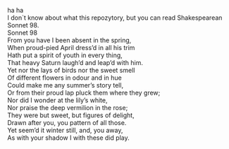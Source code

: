 ha ha <br>
I don`t know about what this repozytory, but you can read Shakespearean Sonnet 98. 
<br>
Sonnet 98 <br>
 From you have I been absent in the spring, <br>
When proud-pied April dress’d in all his trim<br>
Hath put a spirit of youth in every thing,<br>
That heavy Saturn laugh’d and leap’d with him.<br>
Yet nor the lays of birds nor the sweet smell<br>
Of different flowers in odour and in hue<br>
Could make me any summer’s story tell,<br>
Or from their proud lap pluck them where they grew;<br>
Nor did I wonder at the lily’s white,<br>
Nor praise the deep vermilion in the rose;<br>
They were but sweet, but figures of delight,<br>
Drawn after you, you pattern of all those.<br>
Yet seem’d it winter still, and, you away,<br>
As with your shadow I with these did play.<br>
